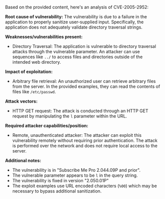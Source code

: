 Based on the provided content, here's an analysis of CVE-2005-2952:

**Root cause of vulnerability:**
The vulnerability is due to a failure in the application to properly sanitize user-supplied input. Specifically, the application does not adequately validate directory traversal strings.

**Weaknesses/vulnerabilities present:**
- Directory Traversal: The application is vulnerable to directory traversal attacks through the vulnerable parameter. An attacker can use sequences like `../` to access files and directories outside of the intended web directory.

**Impact of exploitation:**
- Arbitrary file retrieval: An unauthorized user can retrieve arbitrary files from the server. In the provided examples, they can read the contents of files like `/etc/passwd`.

**Attack vectors:**
- HTTP GET request: The attack is conducted through an HTTP GET request by manipulating the `l` parameter within the URL.

**Required attacker capabilities/position:**
- Remote, unauthenticated attacker: The attacker can exploit this vulnerability remotely without requiring prior authentication. The attack is performed over the network and does not require local access to the server.

**Additional notes:**
- The vulnerability is in "Subscribe Me Pro 2.044.09P and prior".
- The vulnerable parameter appears to be `l` in the query string.
- The vulnerability is fixed in version "2.050.01P"
- The exploit examples use URL encoded characters (`%00`) which may be necessary to bypass additional sanitization.